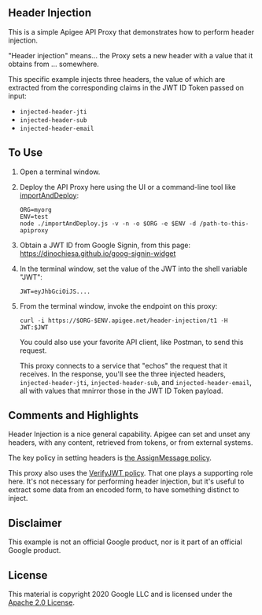 ## Header Injection

This is a simple Apigee API Proxy that demonstrates how to perform header
injection.

"Header injection" means... the Proxy sets a new header with a value that it
obtains from ... somewhere.

This specific example injects three headers, the value of which are extracted from
the corresponding claims in the JWT ID Token passed on input:
* `injected-header-jti`
* `injected-header-sub`
* `injected-header-email`


## To Use

1. Open a terminal window.

2. Deploy the API Proxy here using the UI or a command-line tool like
   [importAndDeploy](https://github.com/DinoChiesa/apigee-edge-js-examples/blob/main/importAndDeploy.js):
   ```
   ORG=myorg
   ENV=test
   node ./importAndDeploy.js -v -n -o $ORG -e $ENV -d /path-to-this-apiproxy
   ```

3. Obtain a JWT ID from Google Signin, from this page:
   https://dinochiesa.github.io/goog-signin-widget

4. In the terminal window, set the value of the JWT into the shell variable "JWT":
   ```
   JWT=eyJhbGciOiJS....
   ```

5. From the terminal window, invoke the endpoint on this proxy:
   ```
   curl -i https://$ORG-$ENV.apigee.net/header-injection/t1 -H JWT:$JWT
   ```

   You could also use your favorite API client, like Postman, to send this
   request.

   This proxy connects to a service that "echos" the request that it receives.
   In the response, you'll see the three injected headers,
   `injected-header-jti`, `injected-header-sub`, and `injected-header-email`,
   all with values that mnirror those in the JWT ID Token payload.


## Comments and Highlights

Header Injection is a nice general capability. Apigee can set and unset any
headers, with any content, retrieved from tokens, or from external systems.

The key policy in setting headers is [the AssignMessage
policy](https://docs.apigee.com/api-platform/reference/policies/assign-message-policy).

This proxy also uses the [VerifyJWT policy](). That one plays a supporting role
here. It's not necessary for performing header injection, but it's useful to
extract some data from an encoded form, to have something distinct to inject.


## Disclaimer

This example is not an official Google product, nor is it part of an
official Google product.

## License

This material is copyright 2020 Google LLC and is licensed under the [Apache
2.0 License](LICENSE).
